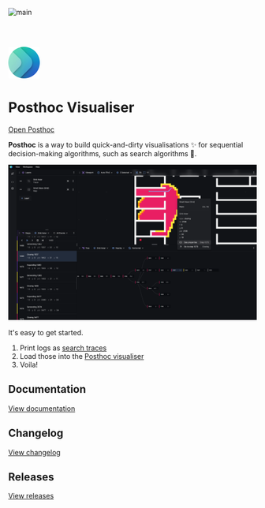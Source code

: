 ![main](https://github.com/path-visualiser/app/actions/workflows/main.yml/badge.svg)

<br></br>

![logo64](./docs/assets/22-09-2023/logo64.png)

# Posthoc Visualiser

[Open Posthoc](https://http://posthoc.pathfinding.ai/)

**Posthoc** is a way to build quick-and-dirty visualisations ✨ for sequential decision-making algorithms, such as search algorithms 🚀.

![Alt text](./docs/assets/screenshot.png)

It's easy to get started.

1. Print logs as [search traces](https://path-visualiser.github.io/docs/search-trace)
2. Load those into the [Posthoc visualiser](https://path-visualiser.github.io/docs/category/posthoc-visualiser)
3. Voila!

## Documentation

[View documentation](https://path-visualiser.github.io)

## Changelog

[View changelog](./docs/changelog.md)

## Releases

[View releases](https://github.com/path-visualiser/app/releases)
